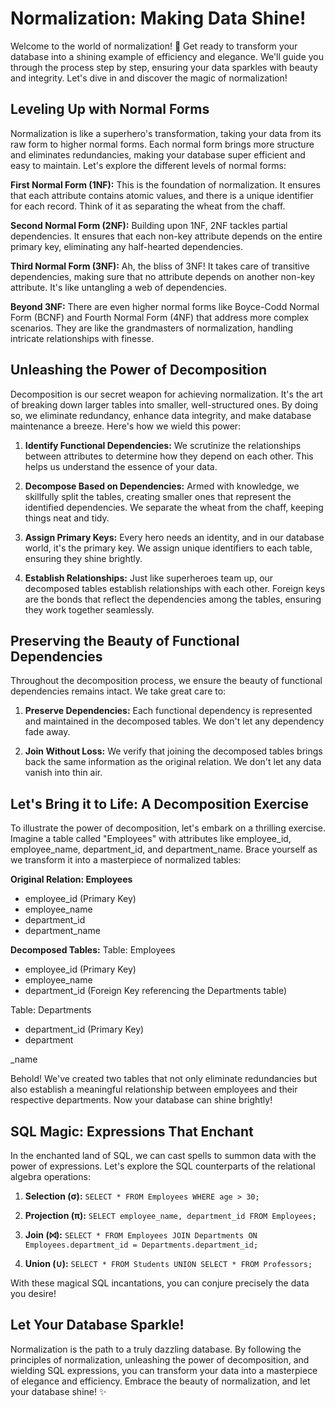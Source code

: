 # Normalization: Making Data Shine!

Welcome to the world of normalization! 🌟 Get ready to transform your database into a shining example of efficiency and elegance. We'll guide you through the process step by step, ensuring your data sparkles with beauty and integrity. Let's dive in and discover the magic of normalization!

## Leveling Up with Normal Forms

Normalization is like a superhero's transformation, taking your data from its raw form to higher normal forms. Each normal form brings more structure and eliminates redundancies, making your database super efficient and easy to maintain. Let's explore the different levels of normal forms:

**First Normal Form (1NF):** This is the foundation of normalization. It ensures that each attribute contains atomic values, and there is a unique identifier for each record. Think of it as separating the wheat from the chaff.

**Second Normal Form (2NF):** Building upon 1NF, 2NF tackles partial dependencies. It ensures that each non-key attribute depends on the entire primary key, eliminating any half-hearted dependencies.

**Third Normal Form (3NF):** Ah, the bliss of 3NF! It takes care of transitive dependencies, making sure that no attribute depends on another non-key attribute. It's like untangling a web of dependencies.

**Beyond 3NF:** There are even higher normal forms like Boyce-Codd Normal Form (BCNF) and Fourth Normal Form (4NF) that address more complex scenarios. They are like the grandmasters of normalization, handling intricate relationships with finesse.

## Unleashing the Power of Decomposition

Decomposition is our secret weapon for achieving normalization. It's the art of breaking down larger tables into smaller, well-structured ones. By doing so, we eliminate redundancy, enhance data integrity, and make database maintenance a breeze. Here's how we wield this power:

1. **Identify Functional Dependencies:** We scrutinize the relationships between attributes to determine how they depend on each other. This helps us understand the essence of your data.

2. **Decompose Based on Dependencies:** Armed with knowledge, we skillfully split the tables, creating smaller ones that represent the identified dependencies. We separate the wheat from the chaff, keeping things neat and tidy.

3. **Assign Primary Keys:** Every hero needs an identity, and in our database world, it's the primary key. We assign unique identifiers to each table, ensuring they shine brightly.

4. **Establish Relationships:** Just like superheroes team up, our decomposed tables establish relationships with each other. Foreign keys are the bonds that reflect the dependencies among the tables, ensuring they work together seamlessly.

## Preserving the Beauty of Functional Dependencies

Throughout the decomposition process, we ensure the beauty of functional dependencies remains intact. We take great care to:

1. **Preserve Dependencies:** Each functional dependency is represented and maintained in the decomposed tables. We don't let any dependency fade away.

2. **Join Without Loss:** We verify that joining the decomposed tables brings back the same information as the original relation. We don't let any data vanish into thin air.

## Let's Bring it to Life: A Decomposition Exercise

To illustrate the power of decomposition, let's embark on a thrilling exercise. Imagine a table called "Employees" with attributes like employee_id, employee_name, department_id, and department_name. Brace yourself as we transform it into a masterpiece of normalized tables:

**Original Relation: Employees**
- employee_id (Primary Key)
- employee_name
- department_id
- department_name

**Decomposed Tables:**
Table: Employees
- employee_id (Primary Key)
- employee_name
- department_id (Foreign Key referencing the Departments table)

Table: Departments
- department_id (Primary Key)
- department

_name

Behold! We've created two tables that not only eliminate redundancies but also establish a meaningful relationship between employees and their respective departments. Now your database can shine brightly!

## SQL Magic: Expressions That Enchant

In the enchanted land of SQL, we can cast spells to summon data with the power of expressions. Let's explore the SQL counterparts of the relational algebra operations:

1. **Selection (σ):**
   `SELECT * FROM Employees WHERE age > 30;`

2. **Projection (π):**
   `SELECT employee_name, department_id FROM Employees;`

3. **Join (⨝):**
   `SELECT * FROM Employees JOIN Departments ON Employees.department_id = Departments.department_id;`

4. **Union (∪):**
   `SELECT * FROM Students UNION SELECT * FROM Professors;`

With these magical SQL incantations, you can conjure precisely the data you desire!

## Let Your Database Sparkle!

Normalization is the path to a truly dazzling database. By following the principles of normalization, unleashing the power of decomposition, and wielding SQL expressions, you can transform your data into a masterpiece of elegance and efficiency. Embrace the beauty of normalization, and let your database shine! ✨
